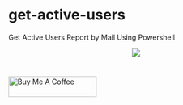# get-active-users
Get Active Users Report by Mail Using Powershell 

<p align="center">
  <img src="https://i.imgur.com/smddPTa.png"/>
  <br/>
</p>

#
<a href="https://www.buymeacoffee.com/haim_cohen" target="_blank"><img src="https://cdn.buymeacoffee.com/buttons/default-orange.png" alt="Buy Me A Coffee" height="41" width="174"></a>
